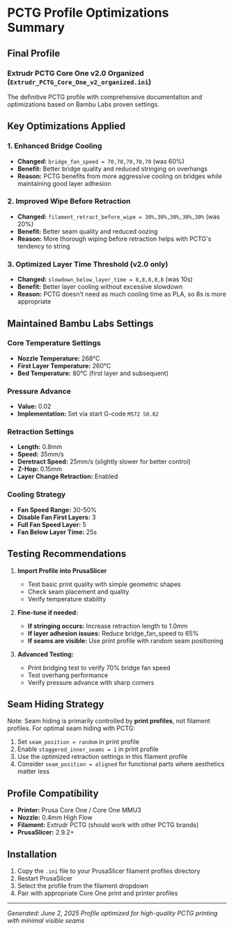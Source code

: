 # PCTG Profile Optimizations Summary

## Final Profile

### Extrudr PCTG Core One v2.0 Organized (`Extrudr_PCTG_Core_One_v2_organized.ini`)

The definitive PCTG profile with comprehensive documentation and optimizations based on Bambu Labs proven settings.

## Key Optimizations Applied

### 1. Enhanced Bridge Cooling

- **Changed:** `bridge_fan_speed = 70,70,70,70,70` (was 60%)
- **Benefit:** Better bridge quality and reduced stringing on overhangs
- **Reason:** PCTG benefits from more aggressive cooling on bridges while maintaining good layer adhesion

### 2. Improved Wipe Before Retraction

- **Changed:** `filament_retract_before_wipe = 30%,30%,30%,30%,30%` (was 20%)
- **Benefit:** Better seam quality and reduced oozing
- **Reason:** More thorough wiping before retraction helps with PCTG's tendency to string

### 3. Optimized Layer Time Threshold (v2.0 only)

- **Changed:** `slowdown_below_layer_time = 8,8,8,8,8` (was 10s)
- **Benefit:** Better layer cooling without excessive slowdown
- **Reason:** PCTG doesn't need as much cooling time as PLA, so 8s is more appropriate

## Maintained Bambu Labs Settings

### Core Temperature Settings

- **Nozzle Temperature:** 268°C
- **First Layer Temperature:** 260°C  
- **Bed Temperature:** 80°C (first layer and subsequent)

### Pressure Advance

- **Value:** 0.02
- **Implementation:** Set via start G-code `M572 S0.02`

### Retraction Settings

- **Length:** 0.8mm
- **Speed:** 35mm/s
- **Deretract Speed:** 25mm/s (slightly slower for better control)
- **Z-Hop:** 0.15mm
- **Layer Change Retraction:** Enabled

### Cooling Strategy

- **Fan Speed Range:** 30-50%
- **Disable Fan First Layers:** 3
- **Full Fan Speed Layer:** 5
- **Fan Below Layer Time:** 25s

## Testing Recommendations

1. **Import Profile into PrusaSlicer**
   - Test basic print quality with simple geometric shapes
   - Check seam placement and quality
   - Verify temperature stability

2. **Fine-tune if needed:**
   - **If stringing occurs:** Increase retraction length to 1.0mm
   - **If layer adhesion issues:** Reduce bridge_fan_speed to 65%
   - **If seams are visible:** Use print profile with random seam positioning

3. **Advanced Testing:**
   - Print bridging test to verify 70% bridge fan speed
   - Test overhang performance
   - Verify pressure advance with sharp corners

## Seam Hiding Strategy

Note: Seam hiding is primarily controlled by **print profiles**, not filament profiles. For optimal seam hiding with PCTG:

1. Set `seam_position = random` in print profile
2. Enable `staggered_inner_seams = 1` in print profile  
3. Use the optimized retraction settings in this filament profile
4. Consider `seam_position = aligned` for functional parts where aesthetics matter less

## Profile Compatibility

- **Printer:** Prusa Core One / Core One MMU3
- **Nozzle:** 0.4mm High Flow
- **Filament:** Extrudr PCTG (should work with other PCTG brands)
- **PrusaSlicer:** 2.9.2+

## Installation

1. Copy the `.ini` file to your PrusaSlicer filament profiles directory
2. Restart PrusaSlicer
3. Select the profile from the filament dropdown
4. Pair with appropriate Core One print and printer profiles

---
*Generated: June 2, 2025*
*Profile optimized for high-quality PCTG printing with minimal visible seams*
